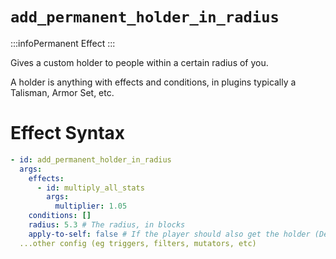 # `add_permanent_holder_in_radius`
:::infoPermanent Effect
:::

Gives a custom holder to people within a certain radius of you.

A holder is anything with effects and conditions, in plugins typically a Talisman, Armor Set, etc.

# Effect Syntax
```yaml
- id: add_permanent_holder_in_radius
  args:
    effects: 
      - id: multiply_all_stats
        args:
          multiplier: 1.05
    conditions: []
    radius: 5.3 # The radius, in blocks
    apply-to-self: false # If the player should also get the holder (Defaults to false)
  ...other config (eg triggers, filters, mutators, etc)
```
